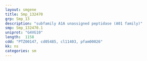 ```yaml
---
layout: smgene
title: Smp_132470
grp: Smp_13
description: "subfamily A1A unassigned peptidase (A01 family)"
smp: Smp_132470.1
uniprot: "G4VG10"
length:  1158
cdd: "PTZ00147, cd05485, cl11403, pfam00026"
kk: ns
categories: sm
---
```

